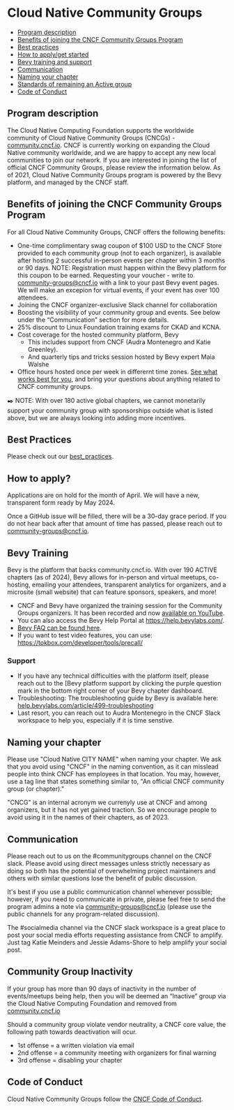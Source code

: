 # Cloud Native Community Groups

* [Program description](#program-description)
* [Benefits of joining the CNCF Community Groups Program](#benefits-of-joining-the-cncf-community-groups-program)
* [Best practices](#best-practices)
* [How to apply/get started](#how-to-apply)
* [Bevy training and support](#bevy-training)
* [Communication](#communication)
* [Naming your chapter](#naming-your-chapter)
* [Standards of remaining an Active group](#community-group-inactivity)
* [Code of Conduct](#code-of-conduct)

## Program description

The Cloud Native Computing Foundation supports the worldwide community of Cloud Native Community Groups (CNCGs) - [community.cncf.io](https://community.cncf.io).
CNCF is currently working on expanding the Cloud Native community worldwide, and we are happy to accept any new local communities to join our network.
If you are interested in joining the list of official CNCF Community Groups, please review the information below.
As of 2021, Cloud Native Community Groups program is powered by the Bevy platform, and managed by the CNCF staff.

## Benefits of joining the CNCF Community Groups Program

For all Cloud Native Community Groups, CNCF offers the following benefits:
- One-time complimentary swag coupon of $100 USD to the CNCF Store provided to each community group (not to each organizer), is available after hosting 2 successful in-person events per chapter within 3 months or 90 days. NOTE: Registration must happen within the Bevy platform for this coupon to be earned. Requesting your voucher - write to community-groups@cncf.io with a link to your past Bevy event pages. We will make an excepion for virtual events, if your event has over 100 attendees.
- Joining the CNCF organizer-exclusive Slack channel for collaboration
- Boosting the visibility of your community group and events. See below under the “Communication” section for more details.
- 25% discount to Linux Foundation training exams for CKAD and KCNA.
- Cost coverage for the hosted community platform, Bevy
  - This includes support from CNCF (Audra Montenegro and Katie Greenley).
  - And quarterly tips and tricks session hosted by Bevy expert Maia Walshe
- Office hours hosted once per week in differernt time zones. [See what works best for you](https://community.cncf.io/central-city/), and bring your questions about anything related to CNCF community groups.

✒️ NOTE: With over 180 active global chapters, we cannot monetarily support your community group with sponsorships outside what is listed above, but we are always looking into adding more incentives.

## Best Practices

Please check out our [best_practices](./best_practices.md).

## How to apply?

Applications are on hold for the month of April. We will have a new, transparent form ready by May 2024.

Once a GitHub issue will be filled, there will be a 30-day grace period. If you do not hear back after that amount of time has passed, please reach out to community-groups@cncf.io.


## Bevy Training

Bevy is the platform that backs community.cncf.io. With over 190 ACTIVE chapters (as of 2024), Bevy allows for in-person and virtual meetups, co-hosting, emailing your attendees, transparent analytics for organizers, and a microsite (small website) that can feature sponsors, speakers, and more!

* CNCF and Bevy have organized the training session for the Community Groups organizers. It has been recorded and now [available on YouTube](https://www.youtube.com/watch?v=_rBdomoYlmc).
* You can also access the Bevy Help Portal at <https://help.bevylabs.com/>.
* [Bevy FAQ can be found here](https://github.com/cncf/communitygroups/blob/main/FAQ.md).
* If you want to test video features, you can use: https://tokbox.com/developer/tools/precall/

### Support

- If you have any technical difficulties with the platform itself, please reach out to the [Bevy platform support by clicking the purple question mark in the bottom right corner of your Bevy chapter dashboard.
- Troubleshooting: The troubleshooting guide by Bevy is available here: [help.bevylabs.com/article/499-troubleshooting](https://help.bevylabs.com/article/499-troubleshooting)
- Last resort, you can reach out to Audra Montenegro in the CNCF Slack workspace to help you, especially if it is time senstive.

## Naming your chapter

Please use "Cloud Native CITY NAME" when naming your chapter. We ask that you avoid using "CNCF" in the naming convention, as it can misslead people into think CNCF has employees in that location. You may, however, use a tag line that states something similar to, "An official CNCF community group (or chapter)."

"CNCG" is an internal acronym we currenyly use at CNCF and among organizers, but it has not yet gained traction. So we encourage people to avoid using it in the names of their chapters, as of 2023.

## Communication

Please reach out to us on the #communitygroups channel on the CNCF slack. Please avoid using direct messages unless strictly necessary as doing so both has the potential of overwhelming project maintainers and others with similar questions lose the benefit of public discussion.

It's best if you use a public communication channel whenever possible; however, if you need to communicate in private, please feel free to send the program admins a note via community-groups@cncf.io (please use the public channels for any program-related discussion).

The #socialmedia channel via the CNCF slack workspace is a great place to post your social media efforts requesting assistance from CNCF to amplify. Just tag Katie Meinders and Jessie Adams-Shore to help amplify your social post.


## Community Group Inactivity

If your group has more than 90 days of inactivity in the number of events/meetups being help, then you will be deemed an “Inactive” group via the Cloud Native Computing Foundation and removed from [community.cncf.io](https://community.cncf.io/)

Should a community group violate vendor neutrality, a CNCF core value, the following path towards deactivation will ocur.
* 1st offense = a written violation via email
* 2nd offense = a community meeting with organizers for final warning
* 3rd offense = disabling your chapter

## Code of Conduct

Cloud Native Community Groups follow the [CNCF Code of Conduct](https://github.com/cncf/foundation/blob/master/code-of-conduct.md).
